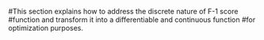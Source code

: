 #This section explains how to address the discrete nature of F-1 score 
#function and transform it into a differentiable and continuous function 
#for optimization purposes.
